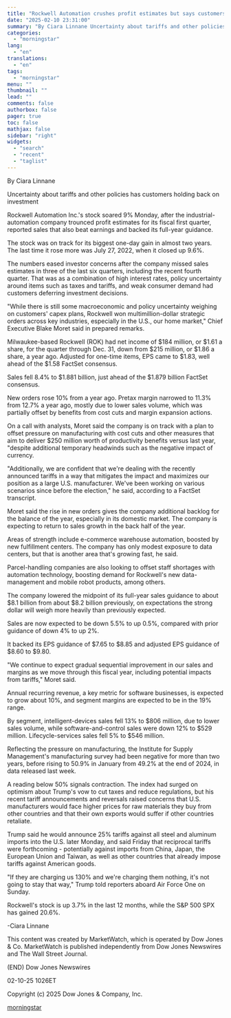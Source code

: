 ```yaml
---
title: "Rockwell Automation crushes profit estimates but says customers are still cautious"
date: "2025-02-10 23:31:00"
summary: "By Ciara Linnane Uncertainty about tariffs and other policies has customers holding back on investment Rockwell Automation Inc.'s stock soared 9% Monday, after the industrial-automation company trounced profit estimates for its fiscal first quarter, reported sales that also beat earnings and backed its full-year guidance. The stock was on track..."
categories:
  - "morningstar"
lang:
  - "en"
translations:
  - "en"
tags:
  - "morningstar"
menu: ""
thumbnail: ""
lead: ""
comments: false
authorbox: false
pager: true
toc: false
mathjax: false
sidebar: "right"
widgets:
  - "search"
  - "recent"
  - "taglist"
---
```


By Ciara Linnane

Uncertainty about tariffs and other policies has customers holding back on investment

Rockwell Automation Inc.'s stock soared 9% Monday, after the industrial-automation company trounced profit estimates for its fiscal first quarter, reported sales that also beat earnings and backed its full-year guidance.

The stock was on track for its biggest one-day gain in almost two years. The last time it rose more was July 27, 2022, when it closed up 9.6%.

The numbers eased investor concerns after the company missed sales estimates in three of the last six quarters, including the recent fourth quarter. That was as a combination of high interest rates, policy uncertainty around items such as taxes and tariffs, and weak consumer demand had customers deferring investment decisions.

"While there is still some macroeconomic and policy uncertainty weighing on customers' capex plans, Rockwell won multimillion-dollar strategic orders across key industries, especially in the U.S., our home market," Chief Executive Blake Moret said in prepared remarks.

Milwaukee-based Rockwell (ROK) had net income of $184 million, or $1.61 a share, for the quarter through Dec. 31, down from $215 million, or $1.86 a share, a year ago. Adjusted for one-time items, EPS came to $1.83, well ahead of the $1.58 FactSet consensus.

Sales fell 8.4% to $1.881 billion, just ahead of the $1.879 billion FactSet consensus.

New orders rose 10% from a year ago. Pretax margin narrowed to 11.3% from 12.7% a year ago, mostly due to lower sales volume, which was partially offset by benefits from cost cuts and margin expansion actions.

On a call with analysts, Moret said the company is on track with a plan to offset pressure on manufacturing with cost cuts and other measures that aim to deliver $250 million worth of productivity benefits versus last year, "despite additional temporary headwinds such as the negative impact of currency.

"Additionally, we are confident that we're dealing with the recently announced tariffs in a way that mitigates the impact and maximizes our position as a large U.S. manufacturer. We've been working on various scenarios since before the election," he said, according to a FactSet transcript.

Moret said the rise in new orders gives the company additional backlog for the balance of the year, especially in its domestic market. The company is expecting to return to sales growth in the back half of the year.

Areas of strength include e-commerce warehouse automation, boosted by new fulfillment centers. The company has only modest exposure to data centers, but that is another area that's growing fast, he said.

Parcel-handling companies are also looking to offset staff shortages with automation technology, boosting demand for Rockwell's new data-management and mobile robot products, among others.

The company lowered the midpoint of its full-year sales guidance to about $8.1 billion from about $8.2 billion previously, on expectations the strong dollar will weigh more heavily than previously expected.

Sales are now expected to be down 5.5% to up 0.5%, compared with prior guidance of down 4% to up 2%.

It backed its EPS guidance of $7.65 to $8.85 and adjusted EPS guidance of $8.60 to $9.80.

"We continue to expect gradual sequential improvement in our sales and margins as we move through this fiscal year, including potential impacts from tariffs," Moret said.

Annual recurring revenue, a key metric for software businesses, is expected to grow about 10%, and segment margins are expected to be in the 19% range.

By segment, intelligent-devices sales fell 13% to $806 million, due to lower sales volume, while software-and-control sales were down 12% to $529 million. Lifecycle-services sales fell 5% to $546 million.

Reflecting the pressure on manufacturing, the Institute for Supply Management's manufacturing survey had been negative for more than two years, before rising to 50.9% in January from 49.2% at the end of 2024, in data released last week.

A reading below 50% signals contraction. The index had surged on optimism about Trump's vow to cut taxes and reduce regulations, but his recent tariff announcements and reversals raised concerns that U.S. manufacturers would face higher prices for raw materials they buy from other countries and that their own exports would suffer if other countries retaliate.

Trump said he would announce 25% tariffs against all steel and aluminum imports into the U.S. later Monday, and said Friday that reciprocal tariffs were forthcoming - potentially against imports from China, Japan, the European Union and Taiwan, as well as other countries that already impose tariffs against American goods.

"If they are charging us 130% and we're charging them nothing, it's not going to stay that way," Trump told reporters aboard Air Force One on Sunday.

Rockwell's stock is up 3.7% in the last 12 months, while the S&P 500 SPX has gained 20.6%.

-Ciara Linnane

This content was created by MarketWatch, which is operated by Dow Jones & Co. MarketWatch is published independently from Dow Jones Newswires and The Wall Street Journal.

(END) Dow Jones Newswires

02-10-25 1026ET

Copyright (c) 2025 Dow Jones & Company, Inc.

[morningstar](https://www.morningstar.com/news/marketwatch/2025021092/rockwell-automation-crushes-profit-estimates-but-says-customers-are-still-cautious)
